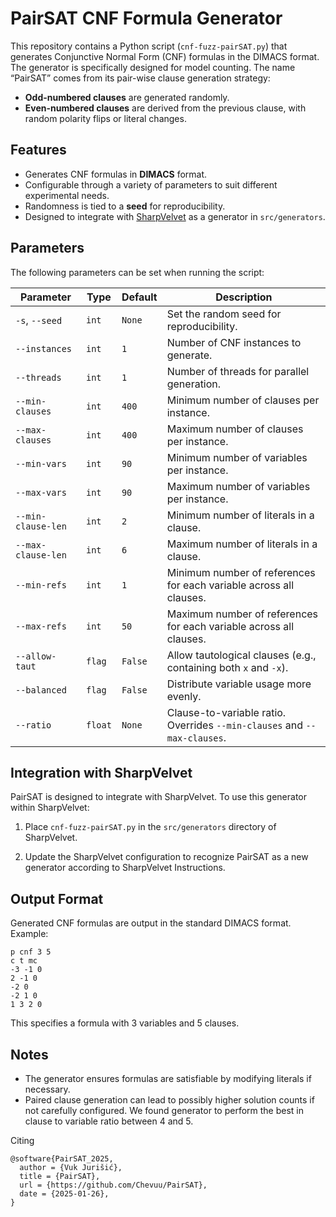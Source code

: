 # PairSAT CNF Formula Generator

This repository contains a Python script (`cnf-fuzz-pairSAT.py`) that generates Conjunctive Normal Form (CNF) formulas in the DIMACS format. The generator is specifically designed for model counting. The name “PairSAT” comes from its pair-wise clause generation strategy: 

- **Odd-numbered clauses** are generated randomly.
- **Even-numbered clauses** are derived from the previous clause, with random polarity flips or literal changes.

## Features

- Generates CNF formulas in **DIMACS** format.
- Configurable through a variety of parameters to suit different experimental needs.
- Randomness is tied to a **seed** for reproducibility.
- Designed to integrate with [SharpVelvet](https://github.com/meelgroup/SharpVelvet) as a generator in `src/generators`.

## Parameters

The following parameters can be set when running the script:

| Parameter                | Type     | Default | Description                                                                 |
|--------------------------|----------|---------|-----------------------------------------------------------------------------|
| `-s`, `--seed`           | `int`    | `None`  | Set the random seed for reproducibility.                                    |
| `--instances`            | `int`    | `1`     | Number of CNF instances to generate.                                        |
| `--threads`              | `int`    | `1`     | Number of threads for parallel generation.                                  |
| `--min-clauses`          | `int`    | `400`   | Minimum number of clauses per instance.                                     |
| `--max-clauses`          | `int`    | `400`   | Maximum number of clauses per instance.                                     |
| `--min-vars`             | `int`    | `90`    | Minimum number of variables per instance.                                   |
| `--max-vars`             | `int`    | `90`    | Maximum number of variables per instance.                                   |
| `--min-clause-len`       | `int`    | `2`     | Minimum number of literals in a clause.                                     |
| `--max-clause-len`       | `int`    | `6`     | Maximum number of literals in a clause.                                     |
| `--min-refs`             | `int`    | `1`     | Minimum number of references for each variable across all clauses.          |
| `--max-refs`             | `int`    | `50`    | Maximum number of references for each variable across all clauses.          |
| `--allow-taut`           | `flag`   | `False` | Allow tautological clauses (e.g., containing both `x` and `-x`).            |
| `--balanced`             | `flag`   | `False` | Distribute variable usage more evenly.                                      |
| `--ratio`                | `float`  | `None`  | Clause-to-variable ratio. Overrides `--min-clauses` and `--max-clauses`.    |

## Integration with SharpVelvet

PairSAT is designed to integrate with SharpVelvet. To use this generator within SharpVelvet:

1. Place `cnf-fuzz-pairSAT.py` in the `src/generators` directory of SharpVelvet.

2. Update the SharpVelvet configuration to recognize PairSAT as a new generator according to SharpVelvet Instructions.

## Output Format

Generated CNF formulas are output in the standard DIMACS format. Example:

```
p cnf 3 5
c t mc
-3 -1 0
2 -1 0
-2 0
-2 1 0
1 3 2 0
```

This specifies a formula with 3 variables and 5 clauses.

## Notes
- The generator ensures formulas are satisfiable by modifying literals if necessary.
- Paired clause generation can lead to possibly higher solution counts if not carefully configured. We found generator to perform the best in clause to variable ratio between 4 and 5.

Citing

```
@software{PairSAT_2025,
  author = {Vuk Jurišić},
  title = {PairSAT},
  url = {https://github.com/Chevuu/PairSAT},
  date = {2025-01-26},
}
```
